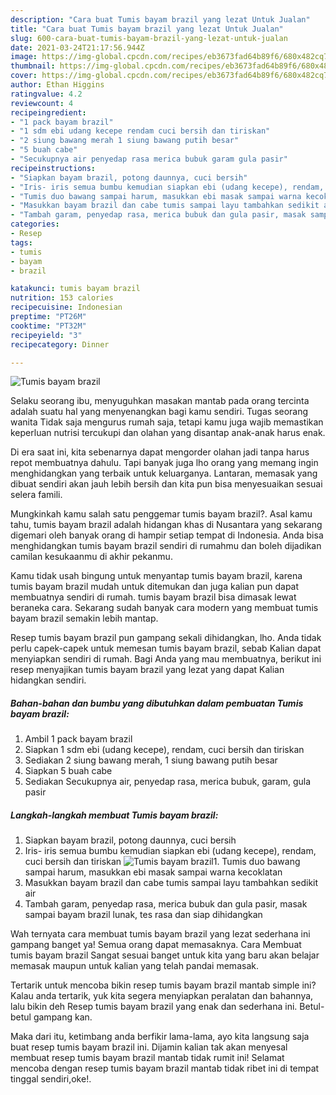 ```yaml
---
description: "Cara buat Tumis bayam brazil yang lezat Untuk Jualan"
title: "Cara buat Tumis bayam brazil yang lezat Untuk Jualan"
slug: 600-cara-buat-tumis-bayam-brazil-yang-lezat-untuk-jualan
date: 2021-03-24T21:17:56.944Z
image: https://img-global.cpcdn.com/recipes/eb3673fad64b89f6/680x482cq70/tumis-bayam-brazil-foto-resep-utama.jpg
thumbnail: https://img-global.cpcdn.com/recipes/eb3673fad64b89f6/680x482cq70/tumis-bayam-brazil-foto-resep-utama.jpg
cover: https://img-global.cpcdn.com/recipes/eb3673fad64b89f6/680x482cq70/tumis-bayam-brazil-foto-resep-utama.jpg
author: Ethan Higgins
ratingvalue: 4.2
reviewcount: 4
recipeingredient:
- "1 pack bayam brazil"
- "1 sdm ebi udang kecepe rendam cuci bersih dan tiriskan"
- "2 siung bawang merah 1 siung bawang putih besar"
- "5 buah cabe"
- "Secukupnya air penyedap rasa merica bubuk garam gula pasir"
recipeinstructions:
- "Siapkan bayam brazil, potong daunnya, cuci bersih"
- "Iris- iris semua bumbu kemudian siapkan ebi (udang kecepe), rendam, cuci bersih dan tiriskan"
- "Tumis duo bawang sampai harum, masukkan ebi masak sampai warna kecoklatan"
- "Masukkan bayam brazil dan cabe tumis sampai layu tambahkan sedikit air"
- "Tambah garam, penyedap rasa, merica bubuk dan gula pasir, masak sampai bayam brazil lunak, tes rasa dan siap dihidangkan"
categories:
- Resep
tags:
- tumis
- bayam
- brazil

katakunci: tumis bayam brazil 
nutrition: 153 calories
recipecuisine: Indonesian
preptime: "PT26M"
cooktime: "PT32M"
recipeyield: "3"
recipecategory: Dinner

---
```



![Tumis bayam brazil](https://img-global.cpcdn.com/recipes/eb3673fad64b89f6/680x482cq70/tumis-bayam-brazil-foto-resep-utama.jpg)

Selaku seorang ibu, menyuguhkan masakan mantab pada orang tercinta adalah suatu hal yang menyenangkan bagi kamu sendiri. Tugas seorang  wanita Tidak saja mengurus rumah saja, tetapi kamu juga wajib memastikan keperluan nutrisi tercukupi dan olahan yang disantap anak-anak harus enak.

Di era  saat ini, kita sebenarnya dapat mengorder olahan jadi tanpa harus repot membuatnya dahulu. Tapi banyak juga lho orang yang memang ingin menghidangkan yang terbaik untuk keluarganya. Lantaran, memasak yang dibuat sendiri akan jauh lebih bersih dan kita pun bisa menyesuaikan sesuai selera famili. 



Mungkinkah kamu salah satu penggemar tumis bayam brazil?. Asal kamu tahu, tumis bayam brazil adalah hidangan khas di Nusantara yang sekarang digemari oleh banyak orang di hampir setiap tempat di Indonesia. Anda bisa menghidangkan tumis bayam brazil sendiri di rumahmu dan boleh dijadikan camilan kesukaanmu di akhir pekanmu.

Kamu tidak usah bingung untuk menyantap tumis bayam brazil, karena tumis bayam brazil mudah untuk ditemukan dan juga kalian pun dapat membuatnya sendiri di rumah. tumis bayam brazil bisa dimasak lewat beraneka cara. Sekarang sudah banyak cara modern yang membuat tumis bayam brazil semakin lebih mantap.

Resep tumis bayam brazil pun gampang sekali dihidangkan, lho. Anda tidak perlu capek-capek untuk memesan tumis bayam brazil, sebab Kalian dapat menyiapkan sendiri di rumah. Bagi Anda yang mau membuatnya, berikut ini resep menyajikan tumis bayam brazil yang lezat yang dapat Kalian hidangkan sendiri.

<!--inarticleads1-->

##### Bahan-bahan dan bumbu yang dibutuhkan dalam pembuatan Tumis bayam brazil:

1. Ambil 1 pack bayam brazil
1. Siapkan 1 sdm ebi (udang kecepe), rendam, cuci bersih dan tiriskan
1. Sediakan 2 siung bawang merah, 1 siung bawang putih besar
1. Siapkan 5 buah cabe
1. Sediakan Secukupnya air, penyedap rasa, merica bubuk, garam, gula pasir




<!--inarticleads2-->

##### Langkah-langkah membuat Tumis bayam brazil:

1. Siapkan bayam brazil, potong daunnya, cuci bersih
1. Iris- iris semua bumbu kemudian siapkan ebi (udang kecepe), rendam, cuci bersih dan tiriskan
<img src="https://img-global.cpcdn.com/steps/f837cab4f1902ec6/160x128cq70/tumis-bayam-brazil-langkah-memasak-2-foto.jpg" alt="Tumis bayam brazil">1. Tumis duo bawang sampai harum, masukkan ebi masak sampai warna kecoklatan
1. Masukkan bayam brazil dan cabe tumis sampai layu tambahkan sedikit air
1. Tambah garam, penyedap rasa, merica bubuk dan gula pasir, masak sampai bayam brazil lunak, tes rasa dan siap dihidangkan




Wah ternyata cara membuat tumis bayam brazil yang lezat sederhana ini gampang banget ya! Semua orang dapat memasaknya. Cara Membuat tumis bayam brazil Sangat sesuai banget untuk kita yang baru akan belajar memasak maupun untuk kalian yang telah pandai memasak.

Tertarik untuk mencoba bikin resep tumis bayam brazil mantab simple ini? Kalau anda tertarik, yuk kita segera menyiapkan peralatan dan bahannya, lalu bikin deh Resep tumis bayam brazil yang enak dan sederhana ini. Betul-betul gampang kan. 

Maka dari itu, ketimbang anda berfikir lama-lama, ayo kita langsung saja buat resep tumis bayam brazil ini. Dijamin kalian tak akan menyesal membuat resep tumis bayam brazil mantab tidak rumit ini! Selamat mencoba dengan resep tumis bayam brazil mantab tidak ribet ini di tempat tinggal sendiri,oke!.

